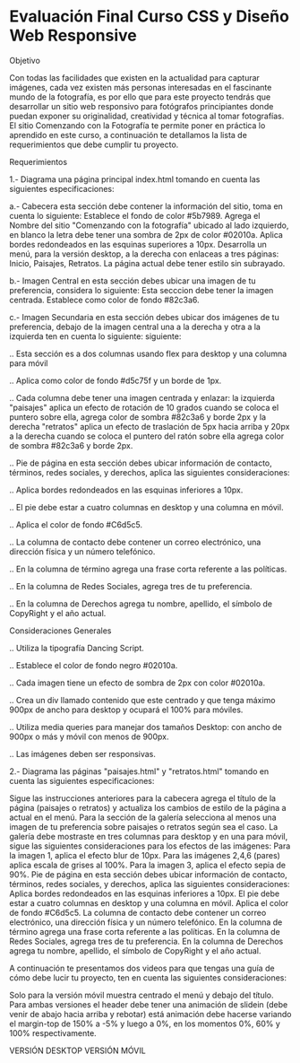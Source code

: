 # Evaluación Final Curso CSS y Diseño Web Responsive

Objetivo

Con todas las facilidades que existen en la actualidad para capturar imágenes, cada vez existen más personas interesadas en el fascinante mundo de la fotografía, es por ello que para este proyecto tendrás que desarrollar un sitio web responsivo para fotógrafos principiantes donde puedan exponer su originalidad, creatividad y técnica al tomar fotografías. El sitio Comenzando con la Fotografía te permite poner en práctica lo aprendido en este curso, a continuación te detallamos la lista de requerimientos que debe cumplir tu proyecto.

Requerimientos

1.- Diagrama una página principal index.html tomando en cuenta las siguientes especificaciones:

a.- Cabecera esta sección debe contener la información del sitio, toma en cuenta lo siguiente:
Establece el fondo de color #5b7989.
Agrega el Nombre del sitio "Comenzando con la fotografía" ubicado al lado izquierdo, en blanco la letra debe tener una sombra de 2px de color #02010a.
Aplica bordes redondeados en las esquinas superiores a 10px.
Desarrolla un menú, para la versión desktop, a la derecha con enlaceas a tres páginas: Inicio, Paisajes, Retratos. La página actual debe tener estilo sin subrayado.

b.- Imagen Central en esta sección debes ubicar una imagen de tu preferencia, considera lo siguiente:
Esta secccion debe tener la imagen centrada.
Establece como color de fondo #82c3a6.

c.- Imagen Secundaria en esta sección debes ubicar dos imágenes de tu preferencia, debajo de la imagen central una a la derecha y otra a la izquierda ten en cuenta lo siguiente: siguiente:

.. Esta sección es a dos columnas usando flex para desktop y una columna para móvil

.. Aplica como color de fondo #d5c75f y un borde de 1px.

.. Cada columna debe tener una imagen centrada y enlazar: la izquierda "paisajes"  aplica un efecto de rotación de 10 grados cuando se coloca el puntero sobre ella, agrega color de sombra #82c3a6 y borde 2px y la derecha "retratos" aplica un efecto de traslación de 5px hacia arriba y 20px a la derecha cuando se coloca el puntero del ratón sobre ella agrega color de sombra #82c3a6 y borde 2px.

.. Pie de página en esta sección debes ubicar información de contacto, términos, redes sociales, y derechos, aplica las siguientes consideraciones:

.. Aplica bordes redondeados en las esquinas inferiores a 10px.

.. El pie debe estar a cuatro columnas en desktop y una columna en móvil.

.. Aplica el color de fondo #C6d5c5.

.. La columna de contacto debe contener un correo electrónico, una dirección física y un número telefónico.

.. En la columna de término agrega una frase corta referente a las políticas.

.. En la columna de Redes Sociales, agrega tres de tu preferencia.

.. En la columna de Derechos agrega tu nombre, apellido, el símbolo de CopyRight y el año actual.

Consideraciones Generales

.. Utiliza la tipografía Dancing Script.

.. Establece el color de fondo negro #02010a.

.. Cada imagen tiene un efecto de sombra de 2px con color #02010a.

.. Crea un div llamado contenido que este centrado y que tenga máximo 900px de ancho para desktop y ocupará el 100% para móviles.

.. Utiliza media queries para manejar dos tamaños Desktop: con ancho de 900px o más y móvil con menos de 900px.

.. Las imágenes deben ser responsivas.


 2.- Diagrama las páginas "paisajes.html" y "retratos.html" tomando en cuenta las siguientes especificaciones:

Sigue las instrucciones anteriores para la cabecera agrega el título de la página (paisajes o retratos) y actualiza los cambios de estilo de la página a actual en el menú.
Para la sección de la galería selecciona al menos una imagen de tu preferencia sobre paisajes o retratos según sea el caso.
La galería debe mostraste en tres columnas para desktop y en una para móvil, sigue las siguientes consideraciones para los efectos de las imágenes:
Para la imagen 1, aplica el efecto blur de 10px.
Para las imágenes 2,4,6 (pares) aplica escala de grises al 100%.
Para la imagen 3, aplica el efecto sepia de 90%.
Pie de página en esta sección debes ubicar información de contacto, términos, redes sociales, y derechos, aplica las siguientes consideraciones:
Aplica bordes redondeados en las esquinas inferiores a 10px.
El pie debe estar a cuatro columnas en desktop y una columna en móvil.
Aplica el color de fondo #C6d5c5.
La columna de contacto debe contener un correo electrónico, una dirección física y un número telefónico.
En la columna de término agrega una frase corta referente a las políticas.
En la columna de Redes Sociales, agrega tres de tu preferencia.
En la columna de Derechos agrega tu nombre, apellido, el símbolo de CopyRight y el año actual.

A continuación te presentamos dos videos para que tengas una guía de cómo debe lucir tu proyecto, ten en cuenta las siguientes consideraciones:

Solo para la versión móvil muestra centrado el menú y debajo del título.
Para ambas versiones el header debe tener una animación de slidein (debe venir de abajo hacia arriba y rebotar) está animación debe hacerse variando el margin-top de 150% a -5% y luego a 0%, en los momentos 0%, 60% y 100% respectivamente.

VERSIÓN DESKTOP
VERSIÓN MÓVIL
